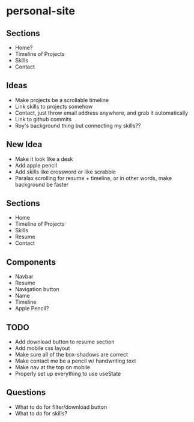 # personal-site


## Sections
- Home?
- Timeline of Projects
- Skills
- Contact

## Ideas
 - Make projects be a scrollable timeline
 - Link skills to projects somehow
 - Contact, just throw email address anywhere, and grab it automatically
 - Link to github commits
 - Roy's background thing but connecting my skills??


## New Idea
 - Make it look like a desk
 - Add apple pencil
 - Add skills like crossword or like scrabble
 - Paralax scrolling for resume + timeline, or in 
 other words, make background be faster


## Sections
 - Home
 - Timeline of Projects
 - Skills
 - Resume
 - Contact

## Components
 - Navbar
 - Resume
 - Navigation button
 - Name
 - Timeline
 - Apple Pencil?



 ## TODO
  - Add download button to resume section
  - Add mobile css layout
  - Make sure all of the box-shadows are correct
  - Make contact me be a pencil w/ handwriting text
  - Make nav at the top on mobile
  - Properly set up everything to use useState

  ## Questions
  - What to do for filter/download button
  - What to do for skills?
